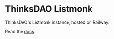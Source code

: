 # ThinksDAO Listmonk

ThinksDAO's Listmonk instance, hosted on Railway.

Read the [docs](https://listmonk.app/docs/).
